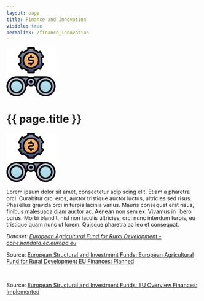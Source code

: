 ```yaml
---
layout: page
title: Finance and Innovation
visible: true
permalink: /finance_innovation
---
```


<div class="finance">
	<div class="centered-title">
		<img src="/assets/icons/DrawKit-SaaS/Color/Binocular.svg">
		<h1>{{ page.title }}</h1>
		<img src="/assets/icons/DrawKit-SaaS/Color/Binocular.svg" style="transform: scaleX(-1);">
	</div>
	<div class="data-flex-container">
		<p>
			Lorem ipsum dolor sit amet, consectetur adipiscing elit. Etiam a pharetra orci. Curabitur orci eros, auctor tristique auctor luctus, ultricies sed risus. Phasellus gravida orci in turpis lacinia varius. Mauris consequat erat risus, finibus malesuada diam auctor ac. Aenean non sem ex. Vivamus in libero purus. Morbi blandit, nisl non iaculis ultricies, orci nunc interdum turpis, eu tristique quam nunc ut lorem. Quisque pharetra ac leo et consequat.
		</p>
		<p style="font-style: italic;">
			<span>
				Dataset:
				<a class="underlined"
				   href="https://cohesiondata.ec.europa.eu/funds/eafrd">European Agricultural Fund for Rural Development - cohesiondata.ec.europa.eu</a>
			</span>
		</p>
	</div>
	<div class="finance-charts">
		<div class="chart1" style="max-width: 57rem; margin: auto;">
			<div class="ec-chart">
				<script defer src="https://cohesiondata.ec.europa.eu/api/assets/AE7982E9-D0CB-48FC-AC3E-F15BBA2CE389?embed.min.js&c=f&t=bs&d=fp&g=t&o=h&f=eafrd" charset="utf-8"></script>
				<p>Source: <a href="https://cohesiondata.ec.europa.eu/funds/eafrd#financing">European Structural and Investment Funds: European Agricultural Fund for Rural Development EU Finances: Planned</a></p>
			</div>
		</div>
		<br>
		<div class="chart2" style="max-width: 57rem; margin: auto;">
			<div class="ec-chart">
				<script defer src="https://cohesiondata.ec.europa.eu/api/assets/AE7982E9-D0CB-48FC-AC3E-F15BBA2CE389?embed.min.js&c=f&t=s&d=fi&g=c&f=eafrd" charset="utf-8"></script>
				<p>Source: <a href="https://cohesiondata.ec.europa.eu/overview#finance-implementation">European Structural and Investment Funds: EU Overview Finances: Implemented</a></p>
			</div>
		</div>
	</div>
</div>


<style>
.loader-spinner {
    border-left: 1.1em solid #62C0A5 !important;
}

.chart-background {
	fill: transparent !important;
}
.d3-scatter-chart svg{
	background-color: transparent !important;
}

.chart1 .color-box {
	background-color: #62C0A5 !important;
}

.chart1 .s0,
.chart1 .sEAFRD{
	fill: #62C0A5;
}

.content label,
.content [type="checkbox"] {
	display: initial;
}
</style>


<script>
var checkBarChart = setInterval(function() {
    wrapper1 = document.getElementsByClassName("d3-bar-chart")[0];
    chart1 = wrapper1.children[0];
    if (chart1) {
        clearInterval(checkBarChart);
        chart1.setAttribute("viewBox", "0 0 380 1200");
        // wrapper1.setAttribute("width", "400");
    }
}, 100);

var checkCheckbox = setInterval(function() {
    fixed_axes_checkbox = document.getElementsByClassName("ec-chart")[1].getElementsByTagName("input")[0]
    if (fixed_axes_checkbox) {
        clearInterval(checkCheckbox);
        fixed_axes_checkbox.checked = false;
        fixed_axes_checkbox.onchange();
    }
}, 500);
</script>